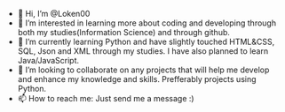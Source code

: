 - 👋 Hi, I’m @Loken00
- 👀 I’m interested in learning more about coding and developing through both my studies(Information Science) and through github.
- 🌱 I’m currently learning Python and have slightly touched HTML&CSS, SQL, Json and XML through my studies. I have also planned to learn Java/JavaScript.
- 💞️ I’m looking to collaborate on any projects that will help me develop and enhance my knowledge and skills. Prefferably projects using Python.
- 📫 How to reach me: Just send me a message :)

<!---
Loken00/Loken00 is a ✨ special ✨ repository because its `README.md` (this file) appears on your GitHub profile.
You can click the Preview link to take a look at your changes.
--->
